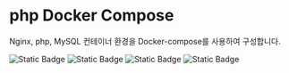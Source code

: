 # php Docker Compose
Nginx, php, MySQL 컨테이너 환경을 Docker-compose를 사용하여 구성합니다.

![Static Badge](https://img.shields.io/badge/docker-latest-%232496ED?style=flat-square&logo=docker)
![Static Badge](https://img.shields.io/badge/nginx-latest-%23009639?style=flat-square&logo=nginx)
![Static Badge](https://img.shields.io/badge/php-8.0-%23777BB4?style=flat-square&logo=php)
![Static Badge](https://img.shields.io/badge/MySQL-8.0-%234479A1?style=flat-square&logo=mysql)

